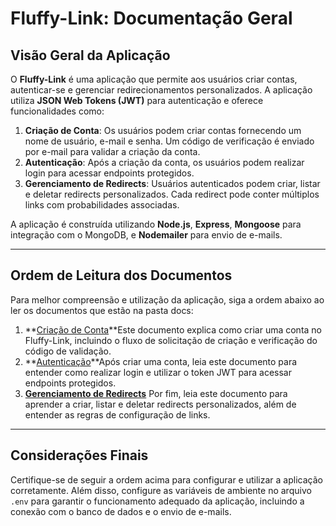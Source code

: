 # Fluffy-Link: Documentação Geral

## Visão Geral da Aplicação

O **Fluffy-Link** é uma aplicação que permite aos usuários criar contas, autenticar-se e gerenciar redirecionamentos personalizados. A aplicação utiliza **JSON Web Tokens (JWT)** para autenticação e oferece funcionalidades como:

1. **Criação de Conta**: Os usuários podem criar contas fornecendo um nome de usuário, e-mail e senha. Um código de verificação é enviado por e-mail para validar a criação da conta.
2. **Autenticação**: Após a criação da conta, os usuários podem realizar login para acessar endpoints protegidos.
3. **Gerenciamento de Redirects**: Usuários autenticados podem criar, listar e deletar redirects personalizados. Cada redirect pode conter múltiplos links com probabilidades associadas.

A aplicação é construída utilizando **Node.js**, **Express**, **Mongoose** para integração com o MongoDB, e **Nodemailer** para envio de e-mails.

---

## Ordem de Leitura dos Documentos

Para melhor compreensão e utilização da aplicação, siga a ordem abaixo ao ler os documentos que estão na pasta docs:

1. **[Criação de Conta](criacaoDeContaDoc.md)**Este documento explica como criar uma conta no Fluffy-Link, incluindo o fluxo de solicitação de criação e verificação do código de validação.
2. **[Autenticação](authDoc.md)**Após criar uma conta, leia este documento para entender como realizar login e utilizar o token JWT para acessar endpoints protegidos.
3. **[Gerenciamento de Redirects](redirectsDoc.md)**
   Por fim, leia este documento para aprender a criar, listar e deletar redirects personalizados, além de entender as regras de configuração de links.

---

## Considerações Finais

Certifique-se de seguir a ordem acima para configurar e utilizar a aplicação corretamente. Além disso, configure as variáveis de ambiente no arquivo `.env` para garantir o funcionamento adequado da aplicação, incluindo a conexão com o banco de dados e o envio de e-mails.
